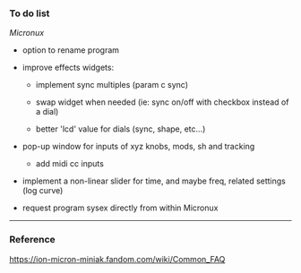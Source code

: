 ### To do list

*Micronux*


  - option to rename program

  - improve effects widgets:

    - implement sync multiples (param c sync)

    - swap widget when needed (ie: sync on/off with checkbox instead of a dial)

    - better 'lcd' value for dials (sync, shape, etc...)


  - pop-up window for inputs of xyz knobs, mods, sh and tracking

    - add midi cc inputs

  - implement a non-linear slider for time, and maybe freq, related settings (log curve)

  - request program sysex directly from within Micronux

----

### Reference

https://ion-micron-miniak.fandom.com/wiki/Common_FAQ
